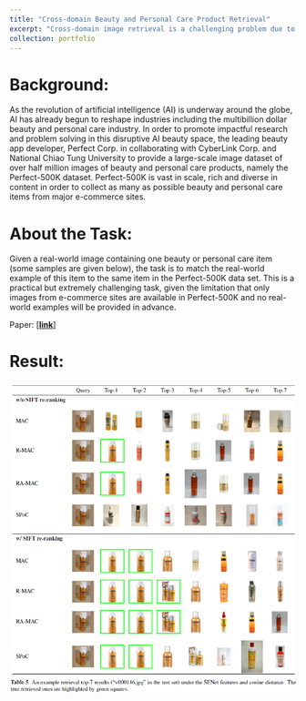 ```yaml
---
title: "Cross-domain Beauty and Personal Care Product Retrieval"
excerpt: "Cross-domain image retrieval is a challenging problem due to the data variations between the real-world images and advertisement images. In this work, we consider four state-of-the-art deep learning based model to extract the high-level features combining with four feature pooling strategies. Different from previous works, we further investigate the possibility of integrating the classical feature descriptors. A dataset containing half a million images of beauty and care products (Perfect-500k) is utilized for our experiments. The experimental results prove that our proposed hybrid framework can improve the mAP@7 between 3% and 10% in contrast with retrieval methods only utilizing deep features. Product pictures from different domains are show in (a) and (b) below. <br/><img src='/images/beauty_ai.png'>"
collection: portfolio
---
```

# Background:

As the revolution of artificial intelligence (AI) is underway around the globe, AI has already begun to reshape industries including the multibillion dollar beauty and personal care industry. In order to promote impactful research and problem solving in this disruptive AI beauty space, the leading beauty app developer, Perfect Corp. in collaborating with CyberLink Corp. and National Chiao Tung University to provide a large-scale image dataset of over half million images of beauty and personal care products, namely the Perfect-500K dataset. Perfect-500K is vast in scale, rich and diverse in content in order to collect as many as possible beauty and personal care items from major e-commerce sites.


# About the Task:

Given a real-world image containing one beauty or personal care item (some samples are given below), the task is to match the real-world example of this item to the same item in the Perfect-500K data set. This is a practical but extremely challenging task, given the limitation that only images from e-commerce sites are available in Perfect-500K and no real-world examples will be provided in advance.

Paper: [[**link**]](https://thtang.github.io/files/CROSS_DOMAIN_BEAUTY_AND_PERSONAL_CARE_PRODUCT_RETRIEVAL.pdf)

# Result:
<img src='/images/beauty_ai2.png' width="550">